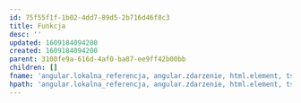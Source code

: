 ```yaml
---
id: 75f55f1f-1b02-4dd7-89d5-2b716d46f8c3
title: Funkcja
desc: ''
updated: 1609184094200
created: 1609184094200
parent: 3100fe9a-616d-4af0-ba87-ee9ff42b00bb
children: []
fname: 'angular.lokalna_referencja, angular.zdarzenie, html.element, ts.funkcja'
hpath: 'angular.lokalna_referencja, angular.zdarzenie, html.element, ts.funkcja'
---
```



